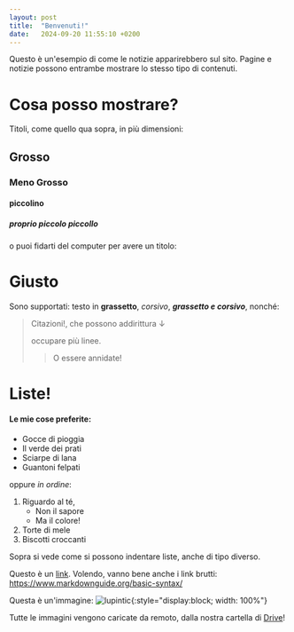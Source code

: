 ```yaml
---
layout: post
title:  "Benvenuti!"
date:   2024-09-20 11:55:10 +0200
---
```

Questo è un'esempio di come le notizie apparirebbero sul sito.
Pagine e notizie possono entrambe mostrare lo stesso tipo di contenuti.

# Cosa posso mostrare?

Titoli, come quello qua sopra, in più dimensioni:

## Grosso
### Meno Grosso
#### piccolino
##### proprio piccolo piccollo

o puoi fidarti del computer per avere un titolo:

# Giusto

Sono supportati: testo in **grassetto**, *corsivo*, ***grassetto e corsivo***, nonché:
> Citazioni!, che possono addirittura ↓
>
> occupare più linee.
> > O essere annidate!

# Liste!

#### Le mie cose preferite:
- Gocce di pioggia
- Il verde dei prati
- Sciarpe di lana
- Guantoni felpati

oppure *in ordine*:

1. Riguardo al té,
    - Non il sapore
    - Ma il colore!
2. Torte di mele
3. Biscotti croccanti

Sopra si vede come si possono indentare liste, anche di tipo diverso.

Questo è un [link](https://www.youtube.com/watch?v=l0nYMRz1IfU).
Volendo, vanno bene anche i link brutti: <https://www.markdownguide.org/basic-syntax/>

Questa è un'immagine: 
![lupintic](https://drive.google.com/thumbnail?id=1M8Qc58MYa-JKk_wNQlKMHudxQNKS6WrR&sz=w740 "E questa è una didascalia!"){:style="display:block; width: 100%"}

Tutte le immagini vengono caricate da remoto, dalla nostra cartella di [Drive](https://drive.google.com/drive/folders/1S0SpideKCPvGGS3IbT6155VKyosK4Zfa?usp=drive_link)!
